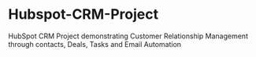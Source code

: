 # Hubspot-CRM-Project
HubSpot CRM Project demonstrating Customer Relationship Management through contacts, Deals, Tasks and Email Automation
